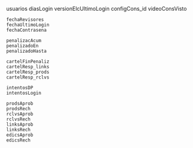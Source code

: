usuarios
	diasLogin
	versionElcUltimoLogin
	configCons_id
	videoConsVisto

	fechaRevisores
	fechaUltimoLogin
	fechaContrasena

	penalizacAcum
	penalizadoEn
	penalizadoHasta

	cartelFinPenaliz
	cartelResp_links
	cartelResp_prods
	cartelResp_rclvs

	intentosDP
	intentosLogin

	prodsAprob
	prodsRech
	rclvsAprob
	rclvsRech
	linksAprob
	linksRech
	edicsAprob
	edicsRech
